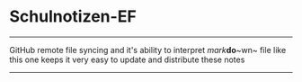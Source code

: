 # Schulnotizen-EF

---
GitHub remote file syncing and it's ability to interpret *mark***do**~wn~ file like this one keeps it very easy to update and distribute these notes

---
